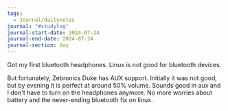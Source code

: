 ```yaml
---
tags:
  - Journal/dailynotes
journal: "#studylog"
journal-start-date: 2024-07-24
journal-end-date: 2024-07-24
journal-section: day
---
```

Got my first bluetooth headphones.
Linux is not good for bluetooth devices.

But fortunately, Zebronics Duke has AUX support. Initially it was not good, but by evening it is perfect at around 50% volume. Sounds good in aux and I don't have to turn on the headphones anymore. No more worries about battery and the never-ending bluetooth fix on linux.